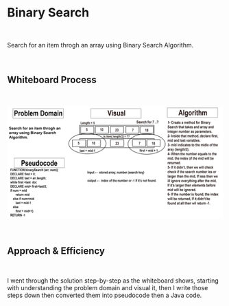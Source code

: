 # Binary Search

<br>

Search for an item throgh an array using Binary Search Algorithm.

<br>

## Whiteboard Process

<br>

![code-challenge-3-binar-search](../code-challenges/array-binary-search/code-challenge-3-binary-search.png)

<br>

## Approach & Efficiency

<br>

I went through the solution step-by-step as the whiteboard shows, starting with understanding the problem domain and visual it, then I write those steps down then converted them into pseudocode then a Java code.  